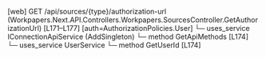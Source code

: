 [web] GET /api/sources/{type}/authorization-url  (Workpapers.Next.API.Controllers.Workpapers.SourcesController.GetAuthorizationUrl)  [L171–L177] [auth=AuthorizationPolicies.User]
  └─ uses_service IConnectionApiService (AddSingleton)
    └─ method GetApiMethods [L174]
  └─ uses_service UserService
    └─ method GetUserId [L174]

